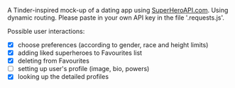 A Tinder-inspired mock-up of a dating app using [SuperHeroAPI.com](http://SuperHeroAPI.com). 
Using dynamic routing. Please paste in your own API key in the file '.requests.js'.

Possible user interactions:
- [x] choose preferences (according to gender, race and height limits)
- [x] adding liked superheroes to Favourites list
- [x] deleting from Favourites
- [ ] setting up user's profile (image, bio, powers)
- [x] looking up the detailed profiles
